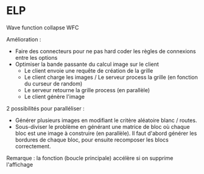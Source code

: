 # ELP
Wave function collapse WFC

Amélioration :
- Faire des connecteurs pour ne pas hard coder les règles de connexions entre les options
- Optimiser la bande passante du calcul image sur le client
    - Le client envoie une requête de création de la grille
    - Le client charge les images / Le serveur process la grille (en fonction du curseur de random)
    - Le serveur retourne la grille process (en parallèle)
    - Le client génère l'image

2 possibilités pour paralléliser :
- Générer plusieurs images en modifiant le critère aléatoire blanc / routes.
- Sous-diviser le problème en générant une matrice de bloc où chaque bloc est une image à construire (en parallèle). Il faut d'abord générer les bordures de chaque bloc, pour ensuite recomposer les blocs correctement.

Remarque : la fonction (boucle principale) accélère si on supprime l'affichage